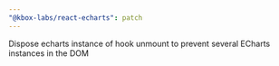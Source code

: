 ```yaml
---
"@kbox-labs/react-echarts": patch
---
```


Dispose echarts instance of hook unmount to prevent several ECharts instances in the DOM
